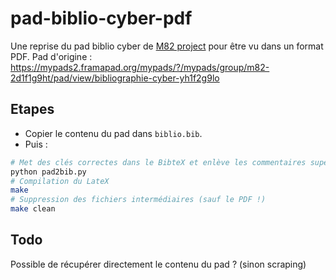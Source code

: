 # pad-biblio-cyber-pdf

Une reprise du pad biblio cyber de [M82 project](https://twitter.com/M82_project) pour être vu dans un format PDF.
Pad d'origine : https://mypads2.framapad.org/mypads/?/mypads/group/m82-2d1f1g9ht/pad/view/bibliographie-cyber-yh1f2g9lo

## Etapes
- Copier le contenu du pad dans `biblio.bib`.
- Puis :
```bash
# Met des clés correctes dans le BibteX et enlève les commentaires superflus
python pad2bib.py
# Compilation du LateX
make
# Suppression des fichiers intermédiaires (sauf le PDF !)
make clean
```

## Todo
Possible de récupérer directement le contenu du pad ? (sinon scraping)
